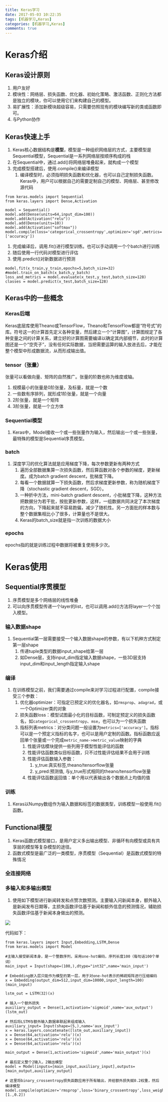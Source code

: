 ```yaml
---
title: Keras学习
date: 2017-05-03 10:22:35
tags: [机器学习,Keras]
categories: [机器学习,Keras]
comments: true
---
```


# Keras介绍

## Keras设计原则
1. 用户友好
1. 模块性：网络层、损失函数、优化器、初始化策略、激活函数、正则化方法都是独立的模块，你可以使用它们来构建自己的模型。
1. 易扩展性：添加新模块超级容易，只需要仿照现有的模块编写新的类或函数即可。
1. 与Python协作
<!-- more -->

## Keras快速上手
1. Keras核心数据结构是**模型**，模型是一种组织网络层的方式，主要模型是Sequential模型，Sequential是一系列网络层按顺序构成的栈
1. 在Sequential中，通过.add()将网络层堆叠起来，就构成一个模型
1. 完成模型搭建后，使用.compile()来编译模型
	1. 编译模型时，必须指明损失函数和优化器，也可以自己定制损失函数。Keras中，用户可以根据自己的需要定制自己的模型、网络层、甚至修改源代码
	
```
from keras.models import Sequential
from keras.layers import Dense,Activation

model = Sequential()
model.add(Dense(units=64,input_dim=100))
model.add(Activation("relu"))
model.add(Dense(units=10))
model.add(Activation("softmax"))
model.compile(loss='categorical_crossentropy',optimizer='sgd',metrics=['accuracy'])
```
1. 完成编译后，调用.fit()进行模型训练。也可以手动调用一个个batch进行训练
1. 随后使用一行代码对模型进行评估
1. 使用.predict()对新数据进行预测

```
model.fit(x_train,y_train,epochs=5,batch_size=32)
#model.train_on_batch(x_batch,y_batch)
loss_and_metrics = model.evaluate(x_test,y_test,batch_size=128)
classes = model.predict(x_test,batch_size=128)
```
## Keras中的一些概念
### Keras后端
Keras底层库使用Theano或TensorFlow，Theano和TensorFlow都是“符号式”的库。符号这一的计算首先定义各种变量，然后建立一个“计算图”，计算图规定了各种变量之间的计算关系，建立好的计算图需要编译以确定其内部细节，此时的计算图还是一个“空壳子”，没有任何实际数据，当把需要运算的输入放进去后，才能在整个模型中形成数据流，从而形成输出值。
### tensor（张量）
张量可以看做向量、矩阵的自然推广。张量的阶数也称为维度或轴。

1. 规模最小的张量是0阶张量，及标量，就是一个数
1. 一些数有序排列，就形成1阶张量，就是一个向量
1. 2阶张量，就是一个矩阵
1. 3阶张量，就是一个立方体

### Sequential模型
1. Keras中，Model接收一个或一些张量作为输入，然后输出一个或一些张量，最特殊的模型是Sequential序贯模型。

### batch
1. 深度学习的优化算法就是应用梯度下降，每次参数更新有两种方式
	1. 遍历全部数据集算一次损失函数，然后算函数对各个参数的梯度，更新梯度。成为batch gradient descent，批梯度下降。
	1. 每看一个数据就算一下损失函数，然后求梯度更新参数，称为随机梯度下降（stochastic gradient descent，SGD）。
	1. 一种折中方法，mini-batch gradient descent，小批梯度下降，这种方法把数据分为若干批，按批更新参数，这样，一组数据共同决定了本次梯度的方向，下降起来就不容易跑偏，减少了随机性。另一方面批的样本数与整个数据集相比小了很多，计算量也不是很大。
	1. Keras的batch_size就是指一次训练的数据大小

### epochs
epochs指的就是训练过程中数据将被重复使用多少次。

# Keras使用
## Sequential序贯模型
1. 序贯模型是多个网络层的线性堆叠
1. 可以向序贯模型传递一个layer的list，也可以调用.add()方法将layer一个个加入模型。

### 输入数据shape
1. Sequential第一层需要接受一个输入数据shape的参数，有以下机种方式制定第一层shape
	1. 传递tuple类型的数据input_shape给第一层
	1. 如Dense层，支持input_dim指定输入数据shape，一些3D层支持input_dim和input_length指定输入shape

### 编译
1. 在训练模型之前，我们需要通过compile来对学习过程进行配置，compile接受三个参数：
	1. 优化器optimizer：可指定已预定义的优化器名，如`rmsprop`、`adagrad`，或一个Optimizer类的对象
	1. 损失函数loss：模型试图最小化的目标函数，可制定预定义的损失函数名，如`categorical_crossentropy`、`mse`，也可以为一个损失函数
	1. 指标列表metrics：对分类问题一般设置为`metrics=['accuracy']`。指标可以是一个预定义指标的名字，也可以是用户定制的函数。指标函数应返回单个张量或一个完成`metric_name->metric_value`映射的字典
		1. 性能评估模块提供一些列用于模型性能评估的函数
		1. 性能评估函数类似目标函数，只不过性能评估结果不会用于训练
		1. 性能评估函数输入参数：
			1. y_true:真实标签,theano/tensorflow张量
			1. y_pred:预测值, 与y_true形式相同的theano/tensorflow张量
		1. 性能评估函数返回值：单个用以代表输出各个数据点上均值的值

### 训练
1. Keras以Numpy数组作为输入数据和标签的数据类型，训练模型一般使用.fit()函数。

## Functional模型
1. Keras函数式模型接口，是用户定义多出输出模型、非循环有向模型或具有共享层的模型等复杂模型的途径。
1. 函数式模型是最广泛的一类模型，序贯模型（Sequential）是函数式模型的特殊情况

### 全连接网络
### 多输入和多输出模型
1. 使用如下模型进行新闻转发和点赞次数预测。主要输入问新闻本身，额外输入是新闻发布日期等，主损失函数评估基于新闻和额外信息的预测情况，辅助损失函数评估基于新闻本身做出的预测。

![](http://keras-cn.readthedocs.io/en/latest/images/multi-input-multi-output-graph.png)

代码如下：

```
from keras.layers import Input,Embedding,LSTM,Dense
from keras.models import Model

#主输入接受新闻本身，是一个整数序列，采用one-hot编码，序列长度100（每句话100个单词）
main_input = Input(shape=(100,),dtype="int32",name='main_input')

# Embedding嵌入层只能作为模型的第一层，用于对one-hot表示的稀疏矩阵进行压缩编码
x = Embedding(output_dim=512,input_dim=10000,input_length=100)(main_input)

lstm_out = LSTM(32)(x)

# 插入一个额外损失
auxiliary_output = Dense(1,activation='sigmoid',name='aux_output')(lstm_out)

# 然后将LSTM与额外输入数据串联起来组成输入
auxiliary_input= Input(shape=(5,),name='aux_input')
x = keras.layers.concatenate([lstm_out,auxiliary_input])
x = Dense(64,activation='relu')(x)
x = Dense(64,activation='relu')(x)
x = Dense(64,activation='relu')(x)

main_output = Dense(1,activation='sigmoid',name='main_output')(x)

# 最后定义整个2输入，2输出模型
model = Model(inputs=[main_input,auxiliary_input],outputs=[main_output,auxiliary_output]

# 这里将binary_crossentropy损失函数应用于所有输出，并给额外损失赋0.2权重，然后编译模型
model.compile(optimizer='rmsprop',loss='binary_crossentropy',loss_weights=[1.,0.2])
```